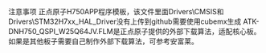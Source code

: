 注意事项
正点原子H750APP程序模板，该文件里面Drivers\CMSIS和Drivers\STM32H7xx_HAL_Driver没有上传到github需要使用cubemx生成
ATK-DNH750_QSPI_W25Q64JV.FLM是正点原子提供的外部下载算法，适配核心板。如果是其他板子需要自己制作外部下载算法，可参考安富莱。
